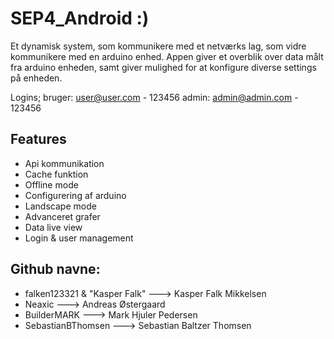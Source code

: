 # SEP4_Android :)

Et dynamisk system, som kommunikere med et netværks lag, som vidre kommunikere med en arduino enhed.
Appen giver et overblik over data målt fra arduino enheden, samt giver mulighed for at konfigure diverse settings på enheden. 

Logins;
bruger: user@user.com - 123456
admin: admin@admin.com - 123456

## Features
- Api kommunikation
- Cache funktion
- Offline mode
- Configurering af arduino
- Landscape mode
- Advanceret grafer
- Data live view
- Login & user management
 
## Github navne:
  - falken123321 & "Kasper Falk" ---> Kasper Falk Mikkelsen
  - Neaxic                       ---> Andreas Østergaard
  - BuilderMARK                  ---> Mark Hjuler Pedersen
  - SebastianBThomsen            ---> Sebastian Baltzer Thomsen
